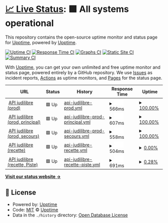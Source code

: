 # [📈 Live Status](https://uptime.judilibre.io): <!--live status--> **🟩 All systems operational**

This repository contains the open-source uptime monitor and status page for [Upptime](https://upptime.js.org), powered by [Upptime](https://github.com/upptime/upptime).

[![Uptime CI](https://github.com/upptime/upptime/workflows/Uptime%20CI/badge.svg)](https://github.com/upptime/upptime/actions?query=workflow%3A%22Uptime+CI%22)
[![Response Time CI](https://github.com/upptime/upptime/workflows/Response%20Time%20CI/badge.svg)](https://github.com/upptime/upptime/actions?query=workflow%3A%22Response+Time+CI%22)
[![Graphs CI](https://github.com/upptime/upptime/workflows/Graphs%20CI/badge.svg)](https://github.com/upptime/upptime/actions?query=workflow%3A%22Graphs+CI%22)
[![Static Site CI](https://github.com/upptime/upptime/workflows/Static%20Site%20CI/badge.svg)](https://github.com/upptime/upptime/actions?query=workflow%3A%22Static+Site+CI%22)
[![Summary CI](https://github.com/upptime/upptime/workflows/Summary%20CI/badge.svg)](https://github.com/upptime/upptime/actions?query=workflow%3A%22Summary+CI%22)

With [Upptime](https://upptime.js.org), you can get your own unlimited and free uptime monitor and status page, powered entirely by a GitHub repository. We use [Issues](https://github.com/upptime/upptime/issues) as incident reports, [Actions](https://github.com/upptime/upptime/actions) as uptime monitors, and [Pages](https://uptime.judilibre.io) for the status page.

<!--start: status pages-->
<!-- This summary is generated by Upptime (https://github.com/upptime/upptime) -->
<!-- Do not edit this manually, your changes will be overwritten -->
<!-- prettier-ignore -->
| URL | Status | History | Response Time | Uptime |
| --- | ------ | ------- | ------------- | ------ |
| <img alt="" src="https://favicons.githubusercontent.com/search.judilibre.io" height="13"> [API judilibre (prod)](https://search.judilibre.io/healthcheck) | 🟩 Up | [api-judilibre-prod.yml](https://github.com/Cour-de-cassation/judilibre-uptime/commits/HEAD/history/api-judilibre-prod.yml) | <details><summary><img alt="Response time graph" src="./graphs/api-judilibre-prod/response-time-week.png" height="20"> 566ms</summary><br><a href="https://uptime.judilibre.io/history/api-judilibre-prod"><img alt="Response time 566" src="https://img.shields.io/endpoint?url=https%3A%2F%2Fraw.githubusercontent.com%2FCour-de-cassation%2Fjudilibre-uptime%2FHEAD%2Fapi%2Fapi-judilibre-prod%2Fresponse-time.json"></a><br><a href="https://uptime.judilibre.io/history/api-judilibre-prod"><img alt="24-hour response time 566" src="https://img.shields.io/endpoint?url=https%3A%2F%2Fraw.githubusercontent.com%2FCour-de-cassation%2Fjudilibre-uptime%2FHEAD%2Fapi%2Fapi-judilibre-prod%2Fresponse-time-day.json"></a><br><a href="https://uptime.judilibre.io/history/api-judilibre-prod"><img alt="7-day response time 566" src="https://img.shields.io/endpoint?url=https%3A%2F%2Fraw.githubusercontent.com%2FCour-de-cassation%2Fjudilibre-uptime%2FHEAD%2Fapi%2Fapi-judilibre-prod%2Fresponse-time-week.json"></a><br><a href="https://uptime.judilibre.io/history/api-judilibre-prod"><img alt="30-day response time 566" src="https://img.shields.io/endpoint?url=https%3A%2F%2Fraw.githubusercontent.com%2FCour-de-cassation%2Fjudilibre-uptime%2FHEAD%2Fapi%2Fapi-judilibre-prod%2Fresponse-time-month.json"></a><br><a href="https://uptime.judilibre.io/history/api-judilibre-prod"><img alt="1-year response time 566" src="https://img.shields.io/endpoint?url=https%3A%2F%2Fraw.githubusercontent.com%2FCour-de-cassation%2Fjudilibre-uptime%2FHEAD%2Fapi%2Fapi-judilibre-prod%2Fresponse-time-year.json"></a></details> | <details><summary><a href="https://uptime.judilibre.io/history/api-judilibre-prod">100.00%</a></summary><a href="https://uptime.judilibre.io/history/api-judilibre-prod"><img alt="All-time uptime 100.00%" src="https://img.shields.io/endpoint?url=https%3A%2F%2Fraw.githubusercontent.com%2FCour-de-cassation%2Fjudilibre-uptime%2FHEAD%2Fapi%2Fapi-judilibre-prod%2Fuptime.json"></a><br><a href="https://uptime.judilibre.io/history/api-judilibre-prod"><img alt="24-hour uptime 100.00%" src="https://img.shields.io/endpoint?url=https%3A%2F%2Fraw.githubusercontent.com%2FCour-de-cassation%2Fjudilibre-uptime%2FHEAD%2Fapi%2Fapi-judilibre-prod%2Fuptime-day.json"></a><br><a href="https://uptime.judilibre.io/history/api-judilibre-prod"><img alt="7-day uptime 100.00%" src="https://img.shields.io/endpoint?url=https%3A%2F%2Fraw.githubusercontent.com%2FCour-de-cassation%2Fjudilibre-uptime%2FHEAD%2Fapi%2Fapi-judilibre-prod%2Fuptime-week.json"></a><br><a href="https://uptime.judilibre.io/history/api-judilibre-prod"><img alt="30-day uptime 100.00%" src="https://img.shields.io/endpoint?url=https%3A%2F%2Fraw.githubusercontent.com%2FCour-de-cassation%2Fjudilibre-uptime%2FHEAD%2Fapi%2Fapi-judilibre-prod%2Fuptime-month.json"></a><br><a href="https://uptime.judilibre.io/history/api-judilibre-prod"><img alt="1-year uptime 100.00%" src="https://img.shields.io/endpoint?url=https%3A%2F%2Fraw.githubusercontent.com%2FCour-de-cassation%2Fjudilibre-uptime%2FHEAD%2Fapi%2Fapi-judilibre-prod%2Fuptime-year.json"></a></details>
| <img alt="" src="https://favicons.githubusercontent.com/search.prod-par2.judilibre.io" height="13"> [API judilibre (prod, principal)](https://search.prod-par2.judilibre.io/healthcheck) | 🟩 Up | [api-judilibre-prod-principal.yml](https://github.com/Cour-de-cassation/judilibre-uptime/commits/HEAD/history/api-judilibre-prod-principal.yml) | <details><summary><img alt="Response time graph" src="./graphs/api-judilibre-prod-principal/response-time-week.png" height="20"> 607ms</summary><br><a href="https://uptime.judilibre.io/history/api-judilibre-prod-principal"><img alt="Response time 607" src="https://img.shields.io/endpoint?url=https%3A%2F%2Fraw.githubusercontent.com%2FCour-de-cassation%2Fjudilibre-uptime%2FHEAD%2Fapi%2Fapi-judilibre-prod-principal%2Fresponse-time.json"></a><br><a href="https://uptime.judilibre.io/history/api-judilibre-prod-principal"><img alt="24-hour response time 607" src="https://img.shields.io/endpoint?url=https%3A%2F%2Fraw.githubusercontent.com%2FCour-de-cassation%2Fjudilibre-uptime%2FHEAD%2Fapi%2Fapi-judilibre-prod-principal%2Fresponse-time-day.json"></a><br><a href="https://uptime.judilibre.io/history/api-judilibre-prod-principal"><img alt="7-day response time 607" src="https://img.shields.io/endpoint?url=https%3A%2F%2Fraw.githubusercontent.com%2FCour-de-cassation%2Fjudilibre-uptime%2FHEAD%2Fapi%2Fapi-judilibre-prod-principal%2Fresponse-time-week.json"></a><br><a href="https://uptime.judilibre.io/history/api-judilibre-prod-principal"><img alt="30-day response time 607" src="https://img.shields.io/endpoint?url=https%3A%2F%2Fraw.githubusercontent.com%2FCour-de-cassation%2Fjudilibre-uptime%2FHEAD%2Fapi%2Fapi-judilibre-prod-principal%2Fresponse-time-month.json"></a><br><a href="https://uptime.judilibre.io/history/api-judilibre-prod-principal"><img alt="1-year response time 607" src="https://img.shields.io/endpoint?url=https%3A%2F%2Fraw.githubusercontent.com%2FCour-de-cassation%2Fjudilibre-uptime%2FHEAD%2Fapi%2Fapi-judilibre-prod-principal%2Fresponse-time-year.json"></a></details> | <details><summary><a href="https://uptime.judilibre.io/history/api-judilibre-prod-principal">100.00%</a></summary><a href="https://uptime.judilibre.io/history/api-judilibre-prod-principal"><img alt="All-time uptime 100.00%" src="https://img.shields.io/endpoint?url=https%3A%2F%2Fraw.githubusercontent.com%2FCour-de-cassation%2Fjudilibre-uptime%2FHEAD%2Fapi%2Fapi-judilibre-prod-principal%2Fuptime.json"></a><br><a href="https://uptime.judilibre.io/history/api-judilibre-prod-principal"><img alt="24-hour uptime 100.00%" src="https://img.shields.io/endpoint?url=https%3A%2F%2Fraw.githubusercontent.com%2FCour-de-cassation%2Fjudilibre-uptime%2FHEAD%2Fapi%2Fapi-judilibre-prod-principal%2Fuptime-day.json"></a><br><a href="https://uptime.judilibre.io/history/api-judilibre-prod-principal"><img alt="7-day uptime 100.00%" src="https://img.shields.io/endpoint?url=https%3A%2F%2Fraw.githubusercontent.com%2FCour-de-cassation%2Fjudilibre-uptime%2FHEAD%2Fapi%2Fapi-judilibre-prod-principal%2Fuptime-week.json"></a><br><a href="https://uptime.judilibre.io/history/api-judilibre-prod-principal"><img alt="30-day uptime 100.00%" src="https://img.shields.io/endpoint?url=https%3A%2F%2Fraw.githubusercontent.com%2FCour-de-cassation%2Fjudilibre-uptime%2FHEAD%2Fapi%2Fapi-judilibre-prod-principal%2Fuptime-month.json"></a><br><a href="https://uptime.judilibre.io/history/api-judilibre-prod-principal"><img alt="1-year uptime 100.00%" src="https://img.shields.io/endpoint?url=https%3A%2F%2Fraw.githubusercontent.com%2FCour-de-cassation%2Fjudilibre-uptime%2FHEAD%2Fapi%2Fapi-judilibre-prod-principal%2Fuptime-year.json"></a></details>
| <img alt="" src="https://favicons.githubusercontent.com/search.prod-par1.judilibre.io" height="13"> [API judilibre (prod, secours)](https://search.prod-par1.judilibre.io/healthcheck) | 🟩 Up | [api-judilibre-prod-secours.yml](https://github.com/Cour-de-cassation/judilibre-uptime/commits/HEAD/history/api-judilibre-prod-secours.yml) | <details><summary><img alt="Response time graph" src="./graphs/api-judilibre-prod-secours/response-time-week.png" height="20"> 558ms</summary><br><a href="https://uptime.judilibre.io/history/api-judilibre-prod-secours"><img alt="Response time 558" src="https://img.shields.io/endpoint?url=https%3A%2F%2Fraw.githubusercontent.com%2FCour-de-cassation%2Fjudilibre-uptime%2FHEAD%2Fapi%2Fapi-judilibre-prod-secours%2Fresponse-time.json"></a><br><a href="https://uptime.judilibre.io/history/api-judilibre-prod-secours"><img alt="24-hour response time 558" src="https://img.shields.io/endpoint?url=https%3A%2F%2Fraw.githubusercontent.com%2FCour-de-cassation%2Fjudilibre-uptime%2FHEAD%2Fapi%2Fapi-judilibre-prod-secours%2Fresponse-time-day.json"></a><br><a href="https://uptime.judilibre.io/history/api-judilibre-prod-secours"><img alt="7-day response time 558" src="https://img.shields.io/endpoint?url=https%3A%2F%2Fraw.githubusercontent.com%2FCour-de-cassation%2Fjudilibre-uptime%2FHEAD%2Fapi%2Fapi-judilibre-prod-secours%2Fresponse-time-week.json"></a><br><a href="https://uptime.judilibre.io/history/api-judilibre-prod-secours"><img alt="30-day response time 558" src="https://img.shields.io/endpoint?url=https%3A%2F%2Fraw.githubusercontent.com%2FCour-de-cassation%2Fjudilibre-uptime%2FHEAD%2Fapi%2Fapi-judilibre-prod-secours%2Fresponse-time-month.json"></a><br><a href="https://uptime.judilibre.io/history/api-judilibre-prod-secours"><img alt="1-year response time 558" src="https://img.shields.io/endpoint?url=https%3A%2F%2Fraw.githubusercontent.com%2FCour-de-cassation%2Fjudilibre-uptime%2FHEAD%2Fapi%2Fapi-judilibre-prod-secours%2Fresponse-time-year.json"></a></details> | <details><summary><a href="https://uptime.judilibre.io/history/api-judilibre-prod-secours">100.00%</a></summary><a href="https://uptime.judilibre.io/history/api-judilibre-prod-secours"><img alt="All-time uptime 100.00%" src="https://img.shields.io/endpoint?url=https%3A%2F%2Fraw.githubusercontent.com%2FCour-de-cassation%2Fjudilibre-uptime%2FHEAD%2Fapi%2Fapi-judilibre-prod-secours%2Fuptime.json"></a><br><a href="https://uptime.judilibre.io/history/api-judilibre-prod-secours"><img alt="24-hour uptime 100.00%" src="https://img.shields.io/endpoint?url=https%3A%2F%2Fraw.githubusercontent.com%2FCour-de-cassation%2Fjudilibre-uptime%2FHEAD%2Fapi%2Fapi-judilibre-prod-secours%2Fuptime-day.json"></a><br><a href="https://uptime.judilibre.io/history/api-judilibre-prod-secours"><img alt="7-day uptime 100.00%" src="https://img.shields.io/endpoint?url=https%3A%2F%2Fraw.githubusercontent.com%2FCour-de-cassation%2Fjudilibre-uptime%2FHEAD%2Fapi%2Fapi-judilibre-prod-secours%2Fuptime-week.json"></a><br><a href="https://uptime.judilibre.io/history/api-judilibre-prod-secours"><img alt="30-day uptime 100.00%" src="https://img.shields.io/endpoint?url=https%3A%2F%2Fraw.githubusercontent.com%2FCour-de-cassation%2Fjudilibre-uptime%2FHEAD%2Fapi%2Fapi-judilibre-prod-secours%2Fuptime-month.json"></a><br><a href="https://uptime.judilibre.io/history/api-judilibre-prod-secours"><img alt="1-year uptime 100.00%" src="https://img.shields.io/endpoint?url=https%3A%2F%2Fraw.githubusercontent.com%2FCour-de-cassation%2Fjudilibre-uptime%2FHEAD%2Fapi%2Fapi-judilibre-prod-secours%2Fuptime-year.json"></a></details>
| <img alt="" src="https://favicons.githubusercontent.com/search.dev.judilibre.io" height="13"> [API judilibre (recette)](https://search.dev.judilibre.io/healthcheck) | 🟩 Up | [api-judilibre-recette.yml](https://github.com/Cour-de-cassation/judilibre-uptime/commits/HEAD/history/api-judilibre-recette.yml) | <details><summary><img alt="Response time graph" src="./graphs/api-judilibre-recette/response-time-week.png" height="20"> 504ms</summary><br><a href="https://uptime.judilibre.io/history/api-judilibre-recette"><img alt="Response time 504" src="https://img.shields.io/endpoint?url=https%3A%2F%2Fraw.githubusercontent.com%2FCour-de-cassation%2Fjudilibre-uptime%2FHEAD%2Fapi%2Fapi-judilibre-recette%2Fresponse-time.json"></a><br><a href="https://uptime.judilibre.io/history/api-judilibre-recette"><img alt="24-hour response time 504" src="https://img.shields.io/endpoint?url=https%3A%2F%2Fraw.githubusercontent.com%2FCour-de-cassation%2Fjudilibre-uptime%2FHEAD%2Fapi%2Fapi-judilibre-recette%2Fresponse-time-day.json"></a><br><a href="https://uptime.judilibre.io/history/api-judilibre-recette"><img alt="7-day response time 504" src="https://img.shields.io/endpoint?url=https%3A%2F%2Fraw.githubusercontent.com%2FCour-de-cassation%2Fjudilibre-uptime%2FHEAD%2Fapi%2Fapi-judilibre-recette%2Fresponse-time-week.json"></a><br><a href="https://uptime.judilibre.io/history/api-judilibre-recette"><img alt="30-day response time 504" src="https://img.shields.io/endpoint?url=https%3A%2F%2Fraw.githubusercontent.com%2FCour-de-cassation%2Fjudilibre-uptime%2FHEAD%2Fapi%2Fapi-judilibre-recette%2Fresponse-time-month.json"></a><br><a href="https://uptime.judilibre.io/history/api-judilibre-recette"><img alt="1-year response time 504" src="https://img.shields.io/endpoint?url=https%3A%2F%2Fraw.githubusercontent.com%2FCour-de-cassation%2Fjudilibre-uptime%2FHEAD%2Fapi%2Fapi-judilibre-recette%2Fresponse-time-year.json"></a></details> | <details><summary><a href="https://uptime.judilibre.io/history/api-judilibre-recette">0.00%</a></summary><a href="https://uptime.judilibre.io/history/api-judilibre-recette"><img alt="All-time uptime 0.00%" src="https://img.shields.io/endpoint?url=https%3A%2F%2Fraw.githubusercontent.com%2FCour-de-cassation%2Fjudilibre-uptime%2FHEAD%2Fapi%2Fapi-judilibre-recette%2Fuptime.json"></a><br><a href="https://uptime.judilibre.io/history/api-judilibre-recette"><img alt="24-hour uptime 0.00%" src="https://img.shields.io/endpoint?url=https%3A%2F%2Fraw.githubusercontent.com%2FCour-de-cassation%2Fjudilibre-uptime%2FHEAD%2Fapi%2Fapi-judilibre-recette%2Fuptime-day.json"></a><br><a href="https://uptime.judilibre.io/history/api-judilibre-recette"><img alt="7-day uptime 0.00%" src="https://img.shields.io/endpoint?url=https%3A%2F%2Fraw.githubusercontent.com%2FCour-de-cassation%2Fjudilibre-uptime%2FHEAD%2Fapi%2Fapi-judilibre-recette%2Fuptime-week.json"></a><br><a href="https://uptime.judilibre.io/history/api-judilibre-recette"><img alt="30-day uptime 0.00%" src="https://img.shields.io/endpoint?url=https%3A%2F%2Fraw.githubusercontent.com%2FCour-de-cassation%2Fjudilibre-uptime%2FHEAD%2Fapi%2Fapi-judilibre-recette%2Fuptime-month.json"></a><br><a href="https://uptime.judilibre.io/history/api-judilibre-recette"><img alt="1-year uptime 0.00%" src="https://img.shields.io/endpoint?url=https%3A%2F%2Fraw.githubusercontent.com%2FCour-de-cassation%2Fjudilibre-uptime%2FHEAD%2Fapi%2Fapi-judilibre-recette%2Fuptime-year.json"></a></details>
| <img alt="" src="https://favicons.githubusercontent.com/sandbox-api.piste.gouv.fr" height="13"> [API judilibre (recette, Piste)](https://sandbox-api.piste.gouv.fr/minju/judilibre/v1.0/healthcheck) | 🟩 Up | [api-judilibre-recette-piste.yml](https://github.com/Cour-de-cassation/judilibre-uptime/commits/HEAD/history/api-judilibre-recette-piste.yml) | <details><summary><img alt="Response time graph" src="./graphs/api-judilibre-recette-piste/response-time-week.png" height="20"> 691ms</summary><br><a href="https://uptime.judilibre.io/history/api-judilibre-recette-piste"><img alt="Response time 691" src="https://img.shields.io/endpoint?url=https%3A%2F%2Fraw.githubusercontent.com%2FCour-de-cassation%2Fjudilibre-uptime%2FHEAD%2Fapi%2Fapi-judilibre-recette-piste%2Fresponse-time.json"></a><br><a href="https://uptime.judilibre.io/history/api-judilibre-recette-piste"><img alt="24-hour response time 691" src="https://img.shields.io/endpoint?url=https%3A%2F%2Fraw.githubusercontent.com%2FCour-de-cassation%2Fjudilibre-uptime%2FHEAD%2Fapi%2Fapi-judilibre-recette-piste%2Fresponse-time-day.json"></a><br><a href="https://uptime.judilibre.io/history/api-judilibre-recette-piste"><img alt="7-day response time 691" src="https://img.shields.io/endpoint?url=https%3A%2F%2Fraw.githubusercontent.com%2FCour-de-cassation%2Fjudilibre-uptime%2FHEAD%2Fapi%2Fapi-judilibre-recette-piste%2Fresponse-time-week.json"></a><br><a href="https://uptime.judilibre.io/history/api-judilibre-recette-piste"><img alt="30-day response time 691" src="https://img.shields.io/endpoint?url=https%3A%2F%2Fraw.githubusercontent.com%2FCour-de-cassation%2Fjudilibre-uptime%2FHEAD%2Fapi%2Fapi-judilibre-recette-piste%2Fresponse-time-month.json"></a><br><a href="https://uptime.judilibre.io/history/api-judilibre-recette-piste"><img alt="1-year response time 691" src="https://img.shields.io/endpoint?url=https%3A%2F%2Fraw.githubusercontent.com%2FCour-de-cassation%2Fjudilibre-uptime%2FHEAD%2Fapi%2Fapi-judilibre-recette-piste%2Fresponse-time-year.json"></a></details> | <details><summary><a href="https://uptime.judilibre.io/history/api-judilibre-recette-piste">0.28%</a></summary><a href="https://uptime.judilibre.io/history/api-judilibre-recette-piste"><img alt="All-time uptime 0.28%" src="https://img.shields.io/endpoint?url=https%3A%2F%2Fraw.githubusercontent.com%2FCour-de-cassation%2Fjudilibre-uptime%2FHEAD%2Fapi%2Fapi-judilibre-recette-piste%2Fuptime.json"></a><br><a href="https://uptime.judilibre.io/history/api-judilibre-recette-piste"><img alt="24-hour uptime 0.28%" src="https://img.shields.io/endpoint?url=https%3A%2F%2Fraw.githubusercontent.com%2FCour-de-cassation%2Fjudilibre-uptime%2FHEAD%2Fapi%2Fapi-judilibre-recette-piste%2Fuptime-day.json"></a><br><a href="https://uptime.judilibre.io/history/api-judilibre-recette-piste"><img alt="7-day uptime 0.28%" src="https://img.shields.io/endpoint?url=https%3A%2F%2Fraw.githubusercontent.com%2FCour-de-cassation%2Fjudilibre-uptime%2FHEAD%2Fapi%2Fapi-judilibre-recette-piste%2Fuptime-week.json"></a><br><a href="https://uptime.judilibre.io/history/api-judilibre-recette-piste"><img alt="30-day uptime 0.28%" src="https://img.shields.io/endpoint?url=https%3A%2F%2Fraw.githubusercontent.com%2FCour-de-cassation%2Fjudilibre-uptime%2FHEAD%2Fapi%2Fapi-judilibre-recette-piste%2Fuptime-month.json"></a><br><a href="https://uptime.judilibre.io/history/api-judilibre-recette-piste"><img alt="1-year uptime 0.28%" src="https://img.shields.io/endpoint?url=https%3A%2F%2Fraw.githubusercontent.com%2FCour-de-cassation%2Fjudilibre-uptime%2FHEAD%2Fapi%2Fapi-judilibre-recette-piste%2Fuptime-year.json"></a></details>

<!--end: status pages-->

[**Visit our status website →**](https://uptime.judilibre.io)

## 📄 License

- Powered by: [Upptime](https://github.com/upptime/upptime)
- Code: [MIT](./LICENSE) © [Upptime](https://upptime.js.org)
- Data in the `./history` directory: [Open Database License](https://opendatacommons.org/licenses/odbl/1-0/)
